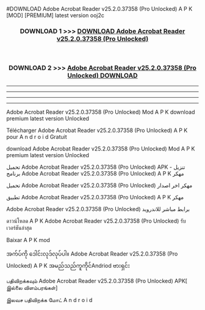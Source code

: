 #DOWNLOAD Adobe Acrobat Reader  v25.2.0.37358 (Pro Unlocked) A P K [MOD] [PREMIUM] latest version ooj2c



<div align="center">

<h3>DOWNLOAD 1 >>> <a href="https://teeasianyam.web.app?sq=Adobe Acrobat Reader  v25.2.0.37358 (Pro Unlocked)">DOWNLOAD Adobe Acrobat Reader  v25.2.0.37358 (Pro Unlocked) </a></h3><br>

<h3>DOWNLOAD 2 >>> <a href="https://teeasianyam.web.app?sq=Adobe Acrobat Reader  v25.2.0.37358 (Pro Unlocked) ">Adobe Acrobat Reader  v25.2.0.37358 (Pro Unlocked)  DOWNLOAD </a></h3>

</div>


----------------------------------------------------------

----------------------------------------------------------

----------------------------------------------------------

----------------------------------------------------------


Adobe Acrobat Reader  v25.2.0.37358 (Pro Unlocked)  Mod A P K download premium latest version Unlocked

Télécharger Adobe Acrobat Reader  v25.2.0.37358 (Pro Unlocked)  A P K pour A n d r o i d Gratuit

download Adobe Acrobat Reader  v25.2.0.37358 (Pro Unlocked)  Mod A P K premium latest version Unlocked

تحميل Adobe Acrobat Reader  v25.2.0.37358 (Pro Unlocked)  APK - تنزيل برنامج Adobe Acrobat Reader  v25.2.0.37358 (Pro Unlocked)  A P K مهكر

تحميل Adobe Acrobat Reader  v25.2.0.37358 (Pro Unlocked)  مهكر اخر اصدار

تطبيق Adobe Acrobat Reader  v25.2.0.37358 (Pro Unlocked)  A P K مهكر

Adobe Acrobat Reader  v25.2.0.37358 (Pro Unlocked)  برابط مباشر للاندرويد

ดาวน์โหลด A P K Adobe Acrobat Reader  v25.2.0.37358 (Pro Unlocked)  รับเวอร์ชันล่าสุด

Baixar A P K mod

အက်ပ်ကို ဒေါင်းလုဒ်လုပ်ပါ။ Adobe Acrobat Reader  v25.2.0.37358 (Pro Unlocked)  A P K အမည်သည်ကူကိုင်Andriod ဗားရှင်း

பதிவிறக்கவும் Adobe Acrobat Reader  v25.2.0.37358 (Pro Unlocked)  APK[ இல்லை விளம்பரங்கள்] 
 
இலவச பதிவிறக்க மோட் A n d r o i d



